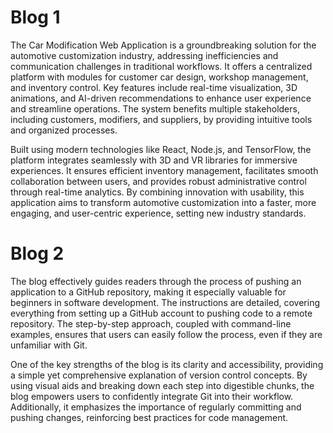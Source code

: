 # Blog 1
The Car Modification Web Application is a groundbreaking solution for the automotive customization industry, addressing inefficiencies and communication challenges in traditional workflows. It offers a centralized platform with modules for customer car design, workshop management, and inventory control. Key features include real-time visualization, 3D animations, and AI-driven recommendations to enhance user experience and streamline operations. The system benefits multiple stakeholders, including customers, modifiers, and suppliers, by providing intuitive tools and organized processes.  

Built using modern technologies like React, Node.js, and TensorFlow, the platform integrates seamlessly with 3D and VR libraries for immersive experiences. It ensures efficient inventory management, facilitates smooth collaboration between users, and provides robust administrative control through real-time analytics. By combining innovation with usability, this application aims to transform automotive customization into a faster, more engaging, and user-centric experience, setting new industry standards.



# Blog 2


The blog effectively guides readers through the process of pushing an application to a GitHub repository, making it especially valuable for beginners in software development. The instructions are detailed, covering everything from setting up a GitHub account to pushing code to a remote repository. The step-by-step approach, coupled with command-line examples, ensures that users can easily follow the process, even if they are unfamiliar with Git.

One of the key strengths of the blog is its clarity and accessibility, providing a simple yet comprehensive explanation of version control concepts. By using visual aids and breaking down each step into digestible chunks, the blog empowers users to confidently integrate Git into their workflow. Additionally, it emphasizes the importance of regularly committing and pushing changes, reinforcing best practices for code management.